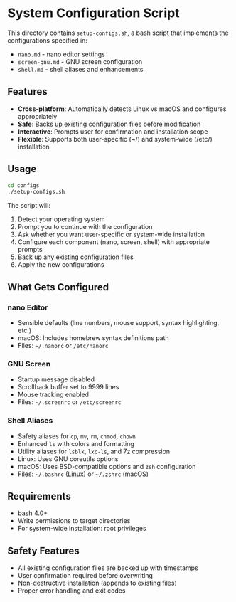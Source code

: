 # System Configuration Script

This directory contains `setup-configs.sh`, a bash script that implements the configurations specified in:
- `nano.md` - nano editor settings
- `screen-gnu.md` - GNU screen configuration  
- `shell.md` - shell aliases and enhancements

## Features

- **Cross-platform**: Automatically detects Linux vs macOS and configures appropriately
- **Safe**: Backs up existing configuration files before modification
- **Interactive**: Prompts user for confirmation and installation scope
- **Flexible**: Supports both user-specific (~/) and system-wide (/etc/) installation

## Usage

```bash
cd configs
./setup-configs.sh
```

The script will:
1. Detect your operating system
2. Prompt you to continue with the configuration
3. Ask whether you want user-specific or system-wide installation
4. Configure each component (nano, screen, shell) with appropriate prompts
5. Back up any existing configuration files
6. Apply the new configurations

## What Gets Configured

### nano Editor
- Sensible defaults (line numbers, mouse support, syntax highlighting, etc.)
- macOS: Includes homebrew syntax definitions path
- Files: `~/.nanorc` or `/etc/nanorc`

### GNU Screen
- Startup message disabled
- Scrollback buffer set to 9999 lines
- Mouse tracking enabled
- Files: `~/.screenrc` or `/etc/screenrc`

### Shell Aliases
- Safety aliases for `cp`, `mv`, `rm`, `chmod`, `chown`
- Enhanced `ls` with colors and formatting
- Utility aliases for `lsblk`, `lxc-ls`, and 7z compression
- Linux: Uses GNU coreutils options
- macOS: Uses BSD-compatible options and `zsh` configuration
- Files: `~/.bashrc` (Linux) or `~/.zshrc` (macOS)

## Requirements

- bash 4.0+
- Write permissions to target directories
- For system-wide installation: root privileges

## Safety Features

- All existing configuration files are backed up with timestamps
- User confirmation required before overwriting
- Non-destructive installation (appends to existing files)
- Proper error handling and exit codes